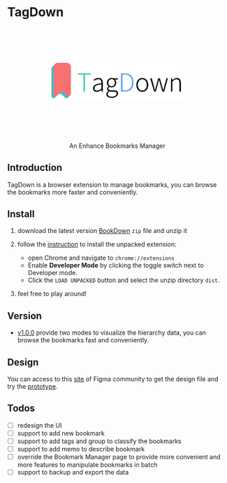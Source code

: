 # TagDown

<p align="center">
    <img style="width: 60%; padding:5rem" src="./screenshot/logo-text.png"/>
</p>

<p align="center">An Enhance Bookmarks Manager</p>

## Introduction

TagDown is a browser extension to manage bookmarks, you can browse the bookmarks more faster and conveniently.


## Install

1. download the latest version [BookDown](https://github.com/Benbinbin/BookDown/releases) `zip` file and unzip it
2. follow the [instruction](https://developer.chrome.com/docs/extensions/mv2/getstarted/#manifest) to install the unpacked extension:
    * open Chrome and navigate to `chrome://extensions`
    * Enable **Developer Mode** by clicking the toggle switch next to Developer mode.
    * Click the `LOAD UNPACKED` button and select the unzip directory `dist`.

3. feel free to play around!

## Version

* [v1.0.0](https://github.com/Benbinbin/BookDown/releases/tag/v1.0.0) provide two modes to visualize the hierarchy data, you can browse the bookmarks fast and conveniently.

## Design
You can access to this [site](https://www.figma.com/community/file/1014891055524312843) of Figma community to get the design file and try the [prototype](https://www.figma.com/proto/2Rtmm9uWs4LOAqLviyvveX/TagDown?node-id=1447%3A7484&scaling=scale-down&page-id=1403%3A1050&starting-point-node-id=1447%3A7484&show-proto-sidebar=1).
## Todos
- [ ] redesign the UI
- [ ] support to add new bookmark
- [ ] support to add tags and group to classify the bookmarks
- [ ] support to add memo to describe bookmark
- [ ] override the Bookmark Manager page to provide more convenient and more features to manipulate bookmarks in batch
- [ ] support to backup and export the data